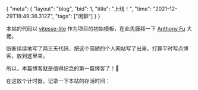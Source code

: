 <route>
{
  "meta": {
    "layout": "blog",
    "bid": 1,
    "title": "上线！",
    "time": "2021-12-29T18:49:38.312Z",
    "tags": ["闲聊"]
  }
}
</route>


本站的代码以 [vitesse-lite](https://github.com/antfu/vitesse-lite) 作为项目的初始模板，在此先膜拜一下 [Anthony Fu](https://antfu.me/) 大佬。

断断续续地写了两三天代码，把这个简陋的个人网站写了出来。打算平时写点博客，放到这里来。

所以，本篇博客就是值得纪念的第一篇博客了！🥳

在这放个计时器，记录一下本站的存活时间：

<Timer />
